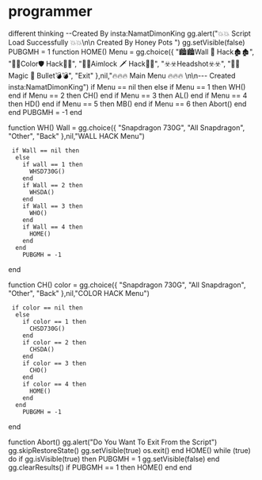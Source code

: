 # programmer
different thinking
--Created By insta:NamatDimonKing
gg.alert("💥💥 Script Load Successfully 💥💥\n\n                          Created By Honey Pots ")
gg.setVisible(false)
PUBGMH = 1
function HOME()
  Menu = gg.choice({
    "🏙️🏙️Wall 🔑 Hack🏚️🏚️",
    "🎨🎨Color🛡️ Hack🧡🧡",
    "🔐🔐Aimlock 🗡️ Hack🔐🔐",
    "☣️☣️Headshot☣️☣️",
    "🔫🔫Magic 👑 Bullet💣💣",
    "Exit"
  },nil,"🔥🔥🔥 Main Menu 🔥🔥🔥 \n\n--- Created insta:NamatDimonKing")
  if Menu == nil then
  else
    if Menu == 1 then
      WH()
    end
    if Menu == 2 then
      CH()
    end
    if Menu == 3 then
      AL()
    end
    if Menu == 4 then
      HD()
    end
    if Menu == 5 then
      MB()
    end
    if Menu == 6 then
      Abort()
    end
  end
    PUBGMH = -1
   end

   function WH()
     Wall = gg.choice({
      "Snapdragon 730G",
      "All Snapdragon",
      "Other",
      "Back"
     },nil,"WALL HACK Menu")

     if Wall == nil then
      else
        if wall == 1 then
          WHSD730G()
        end
        if Wall == 2 then 
          WHSDA()
        end
        if Wall == 3 then
          WHO()
        end
        if Wall == 4 then
          HOME()
        end
      end
        PUBGMH = -1
   end

   function CH()
     color = gg.choice({
      "Snapdragon 730G",
      "All Snapdragon",
      "Other",
      "Back"
     },nil,"COLOR HACK Menu")

     if color == nil then
      else
        if color == 1 then
          CHSD730G()
        end
        if color == 2 then 
          CHSDA()
        end
        if color == 3 then
          CHO()
        end
        if color == 4 then
          HOME()
        end
      end
        PUBGMH = -1
   end

   function Abort()
       gg.alert("Do You Want To Exit From the Script")
       gg.skipRestoreState()
       gg.setVisible(true)
       os.exit()
     end
     HOME()
     while (true) do
       if gg.isVisible(true) then
         PUBGMH = 1
         gg.setVisible(false)
       end
       gg.clearResults()
       if PUBGMH == 1 then
       HOME()
       end
     end
